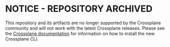 # NOTICE - REPOSITORY ARCHIVED

This repository and its artifacts are no longer supported by the Crossplane
community and will not work with the latest Crossplane releases. Please see the
[Crossplane documentation](https://crossplane.io/docs/) for information on how
to install the new Crossplane CLI.
